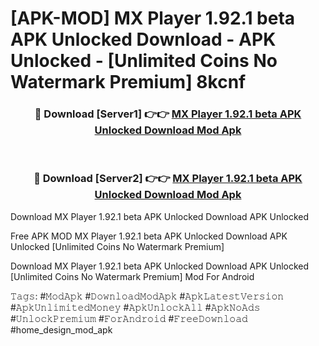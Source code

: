# [APK-MOD] MX Player 1.92.1 beta APK Unlocked Download - APK Unlocked - [Unlimited Coins No Watermark Premium] 8kcnf



<div align="center">
<h3>🔴 Download [Server1] 👉👉 <a href="https://momento.my/?title=MX_Player_1.92.1_beta_APK_Unlocked_Download">MX Player 1.92.1 beta APK Unlocked Download Mod Apk</a></h3><br>

<h3>🔴 Download [Server2] 👉👉 <a href="https://momento.my/?title=MX_Player_1.92.1_beta_APK_Unlocked_Download">MX Player 1.92.1 beta APK Unlocked Download Mod Apk</a></h3>
</div>



Download MX Player 1.92.1 beta APK Unlocked Download APK Unlocked

Free APK MOD MX Player 1.92.1 beta APK Unlocked Download APK Unlocked [Unlimited Coins No Watermark Premium]

Download MX Player 1.92.1 beta APK Unlocked Download APK Unlocked [Unlimited Coins No Watermark Premium] Mod For Android

𝚃𝚊𝚐𝚜: #𝙼𝚘𝚍𝙰𝚙𝚔 #𝙳𝚘𝚠𝚗𝚕𝚘𝚊𝚍𝙼𝚘𝚍𝙰𝚙𝚔 #𝙰𝚙𝚔𝙻𝚊𝚝𝚎𝚜𝚝𝚅𝚎𝚛𝚜𝚒𝚘𝚗 #𝙰𝚙𝚔𝚄𝚗𝚕𝚒𝚖𝚒𝚝𝚎𝚍𝙼𝚘𝚗𝚎𝚢 #𝙰𝚙𝚔𝚄𝚗𝚕𝚘𝚌𝚔𝙰𝚕𝚕 #𝙰𝚙𝚔𝙽𝚘𝙰𝚍𝚜 #𝚄𝚗𝚕𝚘𝚌𝚔𝙿𝚛𝚎𝚖𝚒𝚞𝚖 #𝙵𝚘𝚛𝙰𝚗𝚍𝚛𝚘𝚒𝚍 #𝙵𝚛𝚎𝚎𝙳𝚘𝚠𝚗𝚕𝚘𝚊𝚍 #home_design_mod_apk
